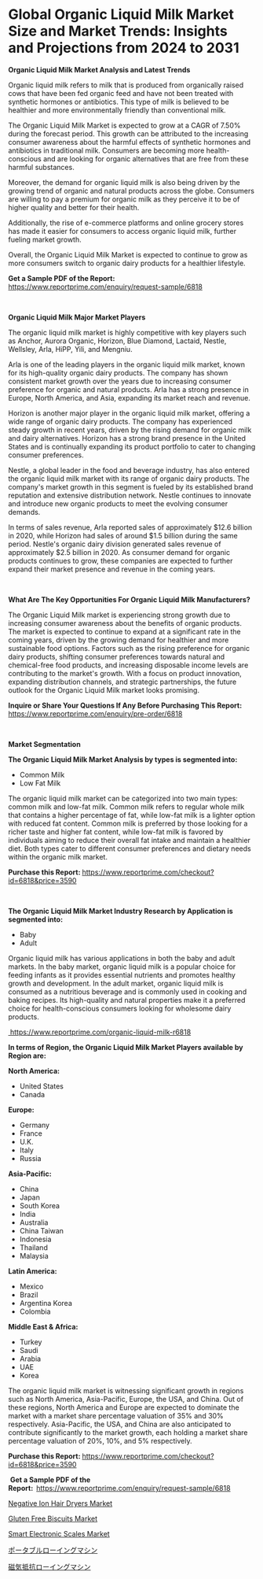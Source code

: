 <p><h1>Global Organic Liquid Milk Market Size and Market Trends: Insights and Projections from 2024 to 2031</h1></p><p><strong>Organic Liquid Milk Market Analysis and Latest Trends</strong></p>
<p><p>Organic liquid milk refers to milk that is produced from organically raised cows that have been fed organic feed and have not been treated with synthetic hormones or antibiotics. This type of milk is believed to be healthier and more environmentally friendly than conventional milk.</p><p>The Organic Liquid Milk Market is expected to grow at a CAGR of 7.50% during the forecast period. This growth can be attributed to the increasing consumer awareness about the harmful effects of synthetic hormones and antibiotics in traditional milk. Consumers are becoming more health-conscious and are looking for organic alternatives that are free from these harmful substances.</p><p>Moreover, the demand for organic liquid milk is also being driven by the growing trend of organic and natural products across the globe. Consumers are willing to pay a premium for organic milk as they perceive it to be of higher quality and better for their health.</p><p>Additionally, the rise of e-commerce platforms and online grocery stores has made it easier for consumers to access organic liquid milk, further fueling market growth.</p><p>Overall, the Organic Liquid Milk Market is expected to continue to grow as more consumers switch to organic dairy products for a healthier lifestyle.</p></p>
<p><strong>Get a Sample PDF of the Report:&nbsp;</strong> <a href="https://www.reportprime.com/enquiry/request-sample/6818">https://www.reportprime.com/enquiry/request-sample/6818</a></p>
<p>&nbsp;</p>
<p><strong>Organic Liquid Milk Major Market Players</strong></p>
<p><p>The organic liquid milk market is highly competitive with key players such as Anchor, Aurora Organic, Horizon, Blue Diamond, Lactaid, Nestle, Wellsley, Arla, HiPP, Yili, and Mengniu. </p><p>Arla is one of the leading players in the organic liquid milk market, known for its high-quality organic dairy products. The company has shown consistent market growth over the years due to increasing consumer preference for organic and natural products. Arla has a strong presence in Europe, North America, and Asia, expanding its market reach and revenue.</p><p>Horizon is another major player in the organic liquid milk market, offering a wide range of organic dairy products. The company has experienced steady growth in recent years, driven by the rising demand for organic milk and dairy alternatives. Horizon has a strong brand presence in the United States and is continually expanding its product portfolio to cater to changing consumer preferences.</p><p>Nestle, a global leader in the food and beverage industry, has also entered the organic liquid milk market with its range of organic dairy products. The company's market growth in this segment is fueled by its established brand reputation and extensive distribution network. Nestle continues to innovate and introduce new organic products to meet the evolving consumer demands.</p><p>In terms of sales revenue, Arla reported sales of approximately $12.6 billion in 2020, while Horizon had sales of around $1.5 billion during the same period. Nestle's organic dairy division generated sales revenue of approximately $2.5 billion in 2020. As consumer demand for organic products continues to grow, these companies are expected to further expand their market presence and revenue in the coming years.</p></p>
<p>&nbsp;</p>
<p><strong>What Are The Key Opportunities For Organic Liquid Milk Manufacturers?</strong></p>
<p><p>The Organic Liquid Milk market is experiencing strong growth due to increasing consumer awareness about the benefits of organic products. The market is expected to continue to expand at a significant rate in the coming years, driven by the growing demand for healthier and more sustainable food options. Factors such as the rising preference for organic dairy products, shifting consumer preferences towards natural and chemical-free food products, and increasing disposable income levels are contributing to the market's growth. With a focus on product innovation, expanding distribution channels, and strategic partnerships, the future outlook for the Organic Liquid Milk market looks promising.</p></p>
<p><strong>Inquire or Share Your Questions If Any Before Purchasing This Report:</strong> <a href="https://www.reportprime.com/enquiry/pre-order/6818">https://www.reportprime.com/enquiry/pre-order/6818</a></p>
<p>&nbsp;</p>
<p><strong>Market Segmentation</strong></p>
<p><strong>The Organic Liquid Milk Market Analysis by types is segmented into:</strong></p>
<p><ul><li>Common Milk</li><li>Low Fat Milk</li></ul></p>
<p><p>The organic liquid milk market can be categorized into two main types: common milk and low-fat milk. Common milk refers to regular whole milk that contains a higher percentage of fat, while low-fat milk is a lighter option with reduced fat content. Common milk is preferred by those looking for a richer taste and higher fat content, while low-fat milk is favored by individuals aiming to reduce their overall fat intake and maintain a healthier diet. Both types cater to different consumer preferences and dietary needs within the organic milk market.</p></p>
<p><strong>Purchase this Report:&nbsp;</strong><a href="https://www.reportprime.com/checkout?id=6818&price=3590">https://www.reportprime.com/checkout?id=6818&price=3590</a></p>
<p>&nbsp;</p>
<p><strong>The Organic Liquid Milk Market Industry Research by Application is segmented into:</strong></p>
<p><ul><li>Baby</li><li>Adult</li></ul></p>
<p><p>Organic liquid milk has various applications in both the baby and adult markets. In the baby market, organic liquid milk is a popular choice for feeding infants as it provides essential nutrients and promotes healthy growth and development. In the adult market, organic liquid milk is consumed as a nutritious beverage and is commonly used in cooking and baking recipes. Its high-quality and natural properties make it a preferred choice for health-conscious consumers looking for wholesome dairy products.</p></p>
<p><a href="https://www.reportprime.com/organic-liquid-milk-r6818">&nbsp;https://www.reportprime.com/organic-liquid-milk-r6818</a></p>
<p><strong>In terms of Region, the Organic Liquid Milk Market Players available by Region are:</strong></p>
<p>
    <p> <strong> North America: </strong>
        <ul>
            <li>United States</li>
            <li>Canada</li>
        </ul>
        </p> 
    <p> <strong> Europe: </strong>
        <ul>
            <li>Germany</li>
            <li>France</li>
            <li>U.K.</li>
            <li>Italy</li>
            <li>Russia</li>
        </ul>
        </p> 
    <p> <strong> Asia-Pacific: </strong>
        <ul>
            <li>China</li>
            <li>Japan</li>
            <li>South Korea</li>
            <li>India</li>
            <li>Australia</li>
            <li>China Taiwan</li>
            <li>Indonesia</li>
            <li>Thailand</li>
            <li>Malaysia</li>
        </ul>
        </p> 
    <p> <strong> Latin America: </strong>
        <ul>
            <li>Mexico</li>
            <li>Brazil</li>
            <li>Argentina Korea</li>
            <li>Colombia</li>
        </ul>
        </p> 
    <p> <strong> Middle East & Africa: </strong>
        <ul>
            <li>Turkey</li>
            <li>Saudi</li>
            <li>Arabia</li>
            <li>UAE</li>
            <li>Korea</li>
        </ul>
    </p>
    </p>
<p><p>The organic liquid milk market is witnessing significant growth in regions such as North America, Asia-Pacific, Europe, the USA, and China. Out of these regions, North America and Europe are expected to dominate the market with a market share percentage valuation of 35% and 30% respectively. Asia-Pacific, the USA, and China are also anticipated to contribute significantly to the market growth, each holding a market share percentage valuation of 20%, 10%, and 5% respectively.</p></p>
<p><strong>Purchase this Report: </strong><a href="https://www.reportprime.com/checkout?id=6818&price=3590">https://www.reportprime.com/checkout?id=6818&price=3590</a></p>
<p>&nbsp;<strong>Get a Sample PDF of the Report:&nbsp;&nbsp;</strong><a href="https://www.reportprime.com/enquiry/request-sample/6818">https://www.reportprime.com/enquiry/request-sample/6818</a></p>
<p><strong></strong></p>
<p><p><a href="https://issuu.com/reportprime-2/docs/negative-ion-hair-dryers-market-size-2030.pptx">Negative Ion Hair Dryers Market</a></p><p><a href="https://github.com/MyrticeDare2023/Market-Research-Report-List-1/blob/main/gluten-free-biscuits-market.md">Gluten Free Biscuits Market</a></p><p><a href="https://issuu.com/reportprime-2/docs/smart-electronic-scales-market-size-2030.pptx">Smart Electronic Scales Market</a></p><p><a href="https://github.com/vtbvgl20191192/Market-Research-Report-List-2/blob/main/470534075642.md">ポータブルローイングマシン</a></p><p><a href="https://github.com/laurenreichert/Market-Research-Report-List-1/blob/main/859037675643.md">磁気抵抗ローイングマシン</a></p></p>